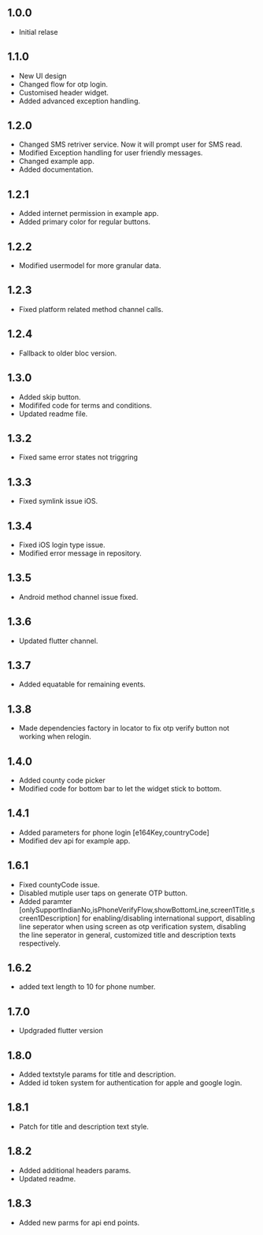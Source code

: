 ## 1.0.0

- Initial relase

## 1.1.0

- New UI design
- Changed flow for otp login.
- Customised header widget.
- Added advanced exception handling.

## 1.2.0

- Changed SMS retriver service. Now it will prompt user for SMS read.
- Modified Exception handling for user friendly messages.
- Changed example app.
- Added documentation.

## 1.2.1

- Added internet permission in example app.
- Added primary color for regular buttons.

## 1.2.2

- Modified usermodel for more granular data.

## 1.2.3

- Fixed platform related method channel calls.

## 1.2.4

- Fallback to older bloc version.

## 1.3.0

- Added skip button.
- Modififed code for terms and conditions.
- Updated readme file.

## 1.3.2

- Fixed same error states not triggring

## 1.3.3

- Fixed symlink issue iOS.

## 1.3.4

- Fixed iOS login type issue.
- Modified error message in repository.

## 1.3.5

- Android method channel issue fixed.

## 1.3.6

- Updated flutter channel.

## 1.3.7

- Added equatable for remaining events.

## 1.3.8

- Made dependencies factory in locator to fix otp verify button not working when relogin.

## 1.4.0

- Added county code picker
- Modified code for bottom bar to let the widget stick to bottom.

## 1.4.1

- Added parameters for phone login [e164Key,countryCode]
- Modified dev api for example app.

## 1.6.1

- Fixed countyCode issue.
- Disabled mutiple user taps on generate OTP button.
- Added paramter [onlySupportIndianNo,isPhoneVerifyFlow,showBottomLine,screen1Title,screen1Description] for enabling/disabling international support, disabling line seperator when using screen as otp verification system, disabling the line seperator in general, customized title and description texts respectively.

## 1.6.2

- added text length to 10 for phone number.

## 1.7.0

- Updgraded flutter version

## 1.8.0

- Added textstyle params for title and description.
- Added id token system for authentication for apple and google login.

## 1.8.1

- Patch for title and description text style.

## 1.8.2

- Added additional headers params.
- Updated readme.

## 1.8.3

- Added new parms for api end points.
